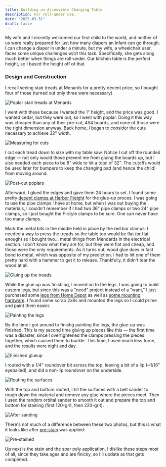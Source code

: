 ```yaml
---
title: Building an Accessible Changing Table
description: For roll-under use.
date: "2025-03-31"
draft: false
---
```

My wife and I recently welcomed our first child to the world, and neither of us were really prepared for just how many diapers an infant can go through. I can change a diaper in under a minute, but my wife, a wheelchair user, faces some unique challenges w/r/t this task. Specifically, she gets along much better when things are roll-under. Our kitchen table is the perfect height, so I based the height off of that.

### Design and Construction

I recall seeing stair treads at Menards for a pretty decent price, so I bought four of those (turned out only three were necessary).

![Poplar stair treads at Menards](/img/2025-3-30_treads.jpeg)

I went with these because I wanted the 1" height, and the price was good. I wanted cedar, but they were out, so I went with poplar. Doing it this way was cheaper than any of their pre-cut, 4S4 boards, and none of those were the right dimension anyway. Back home, I began to consider the cuts necessary to achieve 32" width.

![Measuring for cuts](/img/2025-3-30_tread-sizing.jpeg)

I cut each tread down to size with my table saw. Notice I cut off the rounded edge — not only would those prevent me from gluing the boards up, but I also needed each piece to be 8" wide to hit a total of 32". The cutoffs would be used later for bumpers to keep the changing pad (and hence the child) from moving around.

![Post-cut poplars](/img/2025-3-30_treads-after-cut.jpeg)

Afterward, I glued the edges and gave them 24 hours to set. I found some pretty [decent clamps at Harbor Freight](https://www.harborfreight.com/hand-tools/clamps-vises/60-in-aluminum-f-style-bar-clamp-60673.html) for the glue-up proces. I was going to use the pipe clamps I have at home, but when I was out buying the materials, I couldn't remember if I had two 36" pipe clamps or two 24" pipe clamps, so I just bought the F-style clamps to be sure. One can never have too many clamps.

Mark the metal bits in the middle held in place by the red bar clamps: I needed a way to press the treads so the table top would be flat (or flat enough) so I bought two... metal things from Mendards in the electrical section. I don't know what they are for, but they were flat and cheap, and those were the only requirements. As it turns out, wood glue does in fact bond to metal, which was opposite of my prediction. I had to hit one of them pretty hard with a hammer to get it to release. Thankfully, it didn't tear the wood at all.

![Gluing up the treads](/img/2025-3-30_glue-up.jpeg)

While the glue up was finishing, I moved on to the legs. I was going to build custom legs, but since this was a "need" project instead of a "want," I just purchased some [legs from Home Depot](https://www.homedepot.com/p/Waddell-Traditional-Table-Leg-with-Hanger-Bolt-28-in-H-x-2-125-in-Dia-Sanded-Unfinished-Pine-DIY-Home-Furniture-Decor-2428/100392207) as well as [some mounting hardware](https://www.homedepot.com/p/Waddell-Heavy-Duty-Top-Plate-5-5-in-x-3-in-16G-Steel-Mounting-Hardware-Furniture-Leg-Easy-Installation-2755/100390125?MERCH=REC-_-fbt_test-_-100392207-_-1-_-n/a-_-n/a-_-n/a-_-n/a-_-n/a). I found some scrap 2x8s and mounted the legs so I could prime and paint them easier.

![Painting the legs](/img/2025-3-30_painted-legs.jpeg)

By the time I got around to finishg painting the legs, the glue-up was finished. This is my second time gluing up pieces like this — the first time was a disaster, since I overtightened the clamps pressing the pieces together, which caused them to buckle. This time, I used much less force, and the results were night and day. 

![Finished glueup](/img/2025-3-30_glue-up-finished.jpeg)

I routed with a 1/4" roundover bit across the top, leaving a bit of a lip (~1/16" eyeballed), and did a non-lip roundover on the underside.

![Routing the surfaces](/img/2025-3-30_full-roundover.jpeg)

With the top and bottom routed, I hit the surfaces with a belt sander to rough down the material and remove any glue where the pieces meet. Then I used the random orbital sander to smooth it out and prepare the top and bottom for staining (first 120-grit, then 220-grit).

![After sanding](/img/2025-3-30_top-routed.jpeg)

There's not much of a difference between these two photos, but this is what it looks like after [pre-stain](https://www.menards.com/main/paint/interior-paint-stain/wood-conditioners-oils/minwax-reg-interior-oil-based-pre-stain-wood-conditioner/11500/p-1444440474447-c-13129.htm?exp=false) was applied:

![Pre-stained](/img/2025-3-30_pre-stain.jpeg)

Up next is the stain and the spar poly application. I dislike these steps most of all, since they take ages and are finicky, so I'll update as that gets completed.
